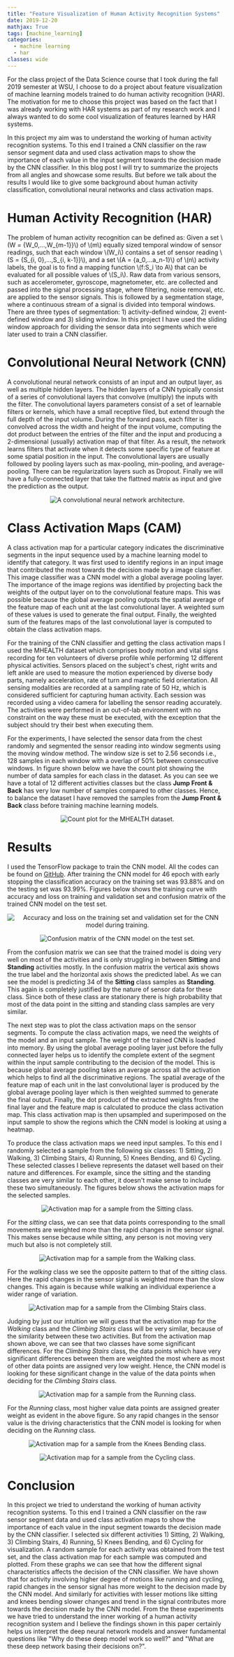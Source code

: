 ```yaml
---
title: "Feature Visualization of Human Activity Recognition Systems"
date: 2019-12-20
mathjax: True
tags: [machine_learning]
categories:
  - machine learning
  - har
classes: wide
---
```


For the class project of the Data Science course that I took during the fall 2019 semester at WSU, I choose to do a
project about feature visualization of machine learning models trained to do human activity recognition (HAR). The
motivation for me to choose this project was based on the fact that I was already working with HAR systems as part of my
research work and I always wanted to do some cool visualization of features learned by HAR systems. 

In this project my aim was to understand the working of human activity recognition systems. To this end I trained a CNN 
classifier on the raw sensor segment data and used class activation maps to show the importance of each value in
the input segment towards the decision made by the CNN classifier. In this blog post I will try to summarize the projects from all angles and showcase some results. But before we talk about the results I would like to give some background about human activity classification, convolutional neural networks and class activation maps.

# Human Activity Recognition (HAR)
The problem of human activity recognition can be defined as: Given a set \\(W = \{W_0,...,W_{m-1}\}\\) of \\(m\\) equally sized temporal window of sensor readings, such that each window \\(W_i\\) contains a set of sensor reading \\(S = \{S_{i, 0},...,S_{i, k-1}\}\\), and a set \\(A = \{a_0,...a_n-1\}\\) of \\(n\\) activity labels, the goal is to find a mapping function \\(f:S_i \to A\\) that can be evaluated for all possible values of \\(S_i\\). Raw data from various sensors, such as accelerometer, gyroscope, magnetometer, etc. are collected and passed into the signal processing stage, where filtering, noise removal, etc. are applied to the sensor signals. This is followed by a segmentation stage, where a continuous stream of a signal is divided into temporal windows. There are three types of segmentation: 1) activity-defined window, 2) event-defined window and 3) sliding window. In this project I have used the sliding window approach for dividing the sensor data into segments which were later used to train a CNN classifier.

# Convolutional Neural Network (CNN)
A convolutional neural network consists of an input and an output layer, as well as multiple hidden layers. The hidden layers of a CNN typically consist of a series of convolutional layers that convolve (multiply) the inputs with the filter. The convolutional layers parameters consist of a set of learnable filters or kernels, which have a small receptive filed, but extend through the full depth of the input volume. During the forward pass, each filter is convolved across the width and height of the input volume, computing the dot product between the entries of the filter and the input and producing a 2-dimensional (usually) activation map of that filter. As a result, the network learns filters that activate when it detects some specific type of feature at some spatial position in the input. The convolutional layers are usually followed by pooling layers such as max-pooling, min-pooling, and average-pooling. There can be regularization layers such as Dropout. Finally we will have a fully-connected layer that take the flattned matrix as input and give the prediction as the output.

<p align="center"> 
<img src="../assets/images/Typical_cnn.png" alt= "A convolutional neural network architecture."/>
</p>

# Class Activation Maps (CAM)
A class activation map for a particular category indicates the discriminative segments in the input sequence used by a
machine learning model to identify that category. It was first used to identify regions in an input image that
contributed the most towards the decision made by a image classifier. This image classifier was a CNN model with a
global average pooling layer. The importance of the image regions was identified by projecting back the weights of the
output layer on to the convolutional feature maps. This was possible because the global average pooling outputs the
spatial average of the feature map of each unit at the last convolutional layer. A weighted sum of these values is used
to generate the final output. Finally, the weighted sum of the features maps of the last convolutional layer is computed
to obtain the class activation maps.


For the training of the CNN classifier and getting the class activation maps I used the MHEALTH dataset which comprises body motion and vital signs recording for ten volunteers of diverse profile while performing 12 different physical activities. Sensors placed on the subject's chest, right writs and left ankle are used to measure the motion experienced by diverse body parts, namely acceleration, rate of turn and magnetic field orientation. All sensing modalities are recorded at a sampling rate of 50 Hz, which is considered sufficient for capturing human activity. Each session was recorded using a video camera for labelling the sensor reading accurately. The activities were performed in an out-of-lab environment with no constraint on the way these must be executed, with the exception that the subject should try their best when executing them.

For the experiments, I have selected the sensor data from the chest randomly and segmented the sensor reading into window segments using the moving window method. The window size is set to 2.56 seconds i.e., 128 samples in each window with a overlap of 50% between consecutive windows. In figure shown below we have the count plot showing the number of data samples for each class in the dataset. As you can see we have a total of 12 different activities classes but the class **Jump Front & Back** has very low number of samples compared to other classes. Hence, to balance the dataset I have removed the samples from the **Jump Front & Back** class before training machine learning models. 

<p align="center"> 
<img src="../assets/images/ds_project (7).png" alt= "Count plot for the MHEALTH dataset."/>
</p>

# Results
I used the TensorFlow package to train the CNN model. All the codes can be found on
[GitHub](https://github.com/rameshKrSah/ds_project_fall_2019). After training the CNN model for 46 epoch with early
stopping the classification accuracy on the training set was 93.88% and on the testing set was 93.99%. Figures below
shows the training curve with accuracy and loss on training and validation set and confusion matrix of the trained CNN
model on the test set.

<p align="center"> 
<img src="../assets/images/ds_project (8).png" alt= "Accuracy and loss on the training set and validation set for the CNN
model during training."/>
</p>

<p align="center"> 
<img src="../assets/images/ds_project (6).png" alt= "Confusion matrix of the CNN model on the test set."/>
</p>

From the confusion matrix we can see that the trained model is doing very well on most of the activities and is only struggling in between **Sitting** and **Standing** activities mostly. In the confusion matrix the vertical axis shows the true label and the horizontal axis shows the predicted label. As we can see the model is predicting 34 of the **Sitting** class samples as **Standing**. This again is completely justified by the nature of sensor data for these class. Since both of these class are stationary there is high probability that most of the data point in the sitting and standing class samples are very similar.

The next step was to plot the class activation maps on the sensor segments. To compute the class activation maps, we need the weights of the model and an input sample. The weight of the trained CNN is loaded into memory. By using the global average pooling layer just before the fully connected layer helps us to identify the complete extent of the segment within the input sample contributing to the decision of the model. This is because global average pooling takes an average across all the activation which helps to find all the discriminative regions. The spatial average of the feature map of each unit in the last convolutional layer is produced by the global average pooling layer which is then weighted summed to generate the final output. Finally, the dot product of the extracted weights from the final layer and the feature map is calculated to produce the class activation map. This class activation map is then upsampled and superimposed on the input sample to show the regions which the CNN model is looking at using a heatmap.

To produce the class activation maps we need input samples. To this end I randomly selected a sample from the following six classes: 1) Sitting, 2) Walking, 3) Climbing Stairs, 4) Running, 5) Knees Bending, and 6) Cycling. These selected classes I believe represents the dataset well based on their nature and differences. For example, since the sitting and the standing classes are very similar to each other, it doesn't make sense to include these two simultaneously. The figures below shows the activation maps for the selected samples. 

<p align="center"> 
<img src="../assets/images/ds_project (4).png" alt= "Activation map for a sample from the Sitting class."/>
</p>

For the *sitting* class, we can see that data points corresponding to the small movements are weighted more than the rapid changes in the sensor signal. This makes sense because while sitting, any person is not moving very much but also is not completely still.

<p align="center"> 
<img src="../assets/images/ds_project (5).png" alt= "Activation map for a sample from the Walking class."/>
</p>

For the *walking* class we see the opposite pattern to that of the *sitting* class. Here the rapid changes in the sensor signal is weighted more than the slow changes. This again is because while walking an individual experience a wider range of variation.


<p align="center"> 
<img src="../assets/images/ds_project (9).png" alt= "Activation map for a sample from the Climbing Stairs class."/>
</p>

Judging by just our intuition we will guess that the activation map for the *Walking* class and the *Climbing Stairs* class will be very similar, because of the similarity between these two activities. But from the activation map shown above, we can see that two classes have some significant differences. For the *Climbing Stairs* class, the data points which have very significant differences between them are weighted the most where as most of other data points are assigned very low weight. Hence, the CNN model is looking for these significant change in the value of the data points when deciding for the *Climbing Stairs* class.

<p align="center"> 
<img src="../assets/images/ds_project (3).png" alt= "Activation map for a sample from the Running class."/>
</p>

For the *Running* class, most higher value data points are assigned greater weight as evident in the above figure. So
any rapid changes in the sensor value is the driving characteristics that the CNN model is looking for when deciding
on the *Running* class. 

<p align="center"> 
<img src="../assets/images/ds_project (2).png" alt= "Activation map for a sample from the Knees Bending class."/>
</p>

<p align="center"> 
<img src="../assets/images/ds_project (1).png" alt= "Activation map for a sample from the Cycling class."/>
</p>

# Conclusion
In this project we tried to understand the working of human activity recognition systems. To this end I trained a CNN classifier on the raw sensor segment data and used class activation maps to show the importance of each value in the input segment towards the decision made by the CNN classifier. I selected six different activities 1) Sitting, 2) Walking, 3) Climbing Stairs, 4) Running, 5) Knees Bending, and 6) Cycling for visualization. A random sample for each activity was obtained from the test set, and the class activation map for each sample was computed and plotted. From these graphs we can see that how the different signal characteristics affects the decision of the CNN classifier. We have shown that for activity involving higher degree of motions like running and cycling, rapid changes in the sensor signal has more weight to the decision made by the CNN model. And similarly for activities with lesser motions like sitting and knees bending slower changes and trend in the signal contributes more towards the decision made by the CNN model. From the these experiments we have tried to understand the inner working of a human activity recognition system and I believe the findings shown in this paper certainly helps us interpret the deep neural network models and answer fundamental questions like "Why do these deep model work so well?" and "What are these deep network basing their decisions on?".


